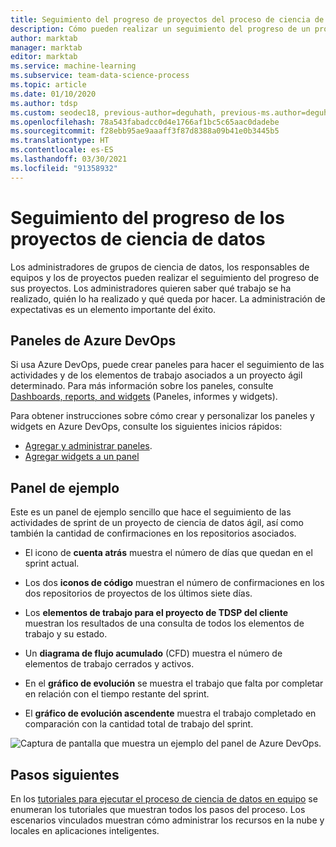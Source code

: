 ```yaml
---
title: Seguimiento del progreso de proyectos del proceso de ciencia de datos en equipo
description: Cómo pueden realizar un seguimiento del progreso de un proyecto de ciencia de datos los administradores de grupos de ciencia de datos, los responsables de equipos y los responsables de proyectos.
author: marktab
manager: marktab
editor: marktab
ms.service: machine-learning
ms.subservice: team-data-science-process
ms.topic: article
ms.date: 01/10/2020
ms.author: tdsp
ms.custom: seodec18, previous-author=deguhath, previous-ms.author=deguhath
ms.openlocfilehash: 78a543fabadcc0d4e1766af1bc5c65aac0dadebe
ms.sourcegitcommit: f28ebb95ae9aaaff3f87d8388a09b41e0b3445b5
ms.translationtype: HT
ms.contentlocale: es-ES
ms.lasthandoff: 03/30/2021
ms.locfileid: "91358932"
---
```

# <a name="track-the-progress-of-data-science-projects"></a>Seguimiento del progreso de los proyectos de ciencia de datos

Los administradores de grupos de ciencia de datos, los responsables de equipos y los de proyectos pueden realizar el seguimiento del progreso de sus proyectos.  Los administradores quieren saber qué trabajo se ha realizado, quién lo ha realizado y qué queda por hacer.   La administración de expectativas es un elemento importante del éxito.

## <a name="azure-devops-dashboards"></a>Paneles de Azure DevOps

Si usa Azure DevOps, puede crear paneles para hacer el seguimiento de las actividades y de los elementos de trabajo asociados a un proyecto ágil determinado. Para más información sobre los paneles, consulte [Dashboards, reports, and widgets](/azure/devops/report/dashboards/) (Paneles, informes y widgets).

Para obtener instrucciones sobre cómo crear y personalizar los paneles y widgets en Azure DevOps, consulte los siguientes inicios rápidos:

- [Agregar y administrar paneles](/azure/devops/report/dashboards/dashboards).
- [Agregar widgets a un panel](/azure/devops/report/dashboards/add-widget-to-dashboard)

## <a name="example-dashboard"></a>Panel de ejemplo

Este es un panel de ejemplo sencillo que hace el seguimiento de las actividades de sprint de un proyecto de ciencia de datos ágil, así como también la cantidad de confirmaciones en los repositorios asociados. 

- El icono de **cuenta atrás** muestra el número de días que quedan en el sprint actual. 

- Los dos **iconos de código** muestran el número de confirmaciones en los dos repositorios de proyectos de los últimos siete días. 

- Los **elementos de trabajo para el proyecto de TDSP del cliente** muestran los resultados de una consulta de todos los elementos de trabajo y su estado. 

- Un **diagrama de flujo acumulado** (CFD) muestra el número de elementos de trabajo cerrados y activos.

- En el **gráfico de evolución** se muestra el trabajo que falta por completar en relación con el tiempo restante del sprint.

- El **gráfico de evolución ascendente** muestra el trabajo completado en comparación con la cantidad total de trabajo del sprint.

![Captura de pantalla que muestra un ejemplo del panel de Azure DevOps.](./media/track-progress/dashboard.png)

## <a name="next-steps"></a>Pasos siguientes

En los [tutoriales para ejecutar el proceso de ciencia de datos en equipo](walkthroughs.md) se enumeran los tutoriales que muestran todos los pasos del proceso. Los escenarios vinculados muestran cómo administrar los recursos en la nube y locales en aplicaciones inteligentes. 
